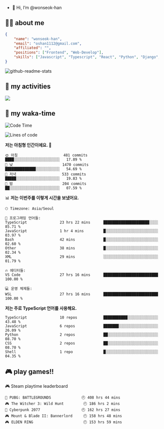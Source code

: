 - 👋 Hi, I’m @wonseok-han

## 🤷‍♂️ about me
```json
{
    "name": "wonseok-han",
    "email": "oshan1112@gmail.com",
    "affiliated": "",
    "positions": ["Frontend", "Web-Develop"],
    "skills": ["Javascript", "Typescript", "React", "Python", "Django", "SQL", "Docker", "Git"]
}
```

![github-readme-stats](https://github-readme-stats.vercel.app/api?username=wonseok-han&show_icons=true&theme=dracula&include_all_commits=true&count_private=true&custom_title=wonseok-han%27s%20GitHub%20Stats)

<!---
wonseok-han/wonseok-han is a ✨ special ✨ repository because its `README.md` (this file) appears on your GitHub profile.
You can click the Preview link to take a look at your changes.
--->

## 🤔 my activities

<!-- ![](https://github-readme-stats.vercel.app/api?username=wonseok-han&show_icons=true&theme=dracula&include_all_commits=true&custom_title=wonseok-han%27s%20Github%20Stats) -->

![](http://github-profile-summary-cards.vercel.app/api/cards/profile-details?username=wonseok-han&theme=dracula)

## 📃 my waka-time

<!--START_SECTION:waka-->
![Code Time](http://img.shields.io/badge/Code%20Time-1%2C243%20hrs%2018%20mins-blue)

![Lines of code](https://img.shields.io/badge/%EC%A0%80%EB%8A%94%20%EC%97%AC%ED%83%9C%EA%B9%8C%EC%A7%80%20-19.3%20million%20%EC%A4%84%EC%9D%98%20%EC%BD%94%EB%93%9C%EB%A5%BC%20%EC%9E%91%EC%84%B1%ED%96%88%EC%96%B4%EC%9A%94.-blue)

**저는 아침형 인간이에요. 🐤** 

```text
🌞 아침                     481 commits         ████░░░░░░░░░░░░░░░░░░░░░   17.89 % 
🌆 낮　                     1470 commits        ██████████████░░░░░░░░░░░   54.69 % 
🌃 저녁                     533 commits         █████░░░░░░░░░░░░░░░░░░░░   19.83 % 
🌙 밤　                     204 commits         ██░░░░░░░░░░░░░░░░░░░░░░░   07.59 % 
```


📊 **저는 이번주를 이렇게 시간을 보냈어요.** 

```text
🕑︎ Timezone: Asia/Seoul

💬 프로그래밍 언어들: 
TypeScript               23 hrs 22 mins      █████████████████████░░░░   85.71 % 
JavaScript               1 hr 4 mins         █░░░░░░░░░░░░░░░░░░░░░░░░   03.97 % 
Bash                     42 mins             █░░░░░░░░░░░░░░░░░░░░░░░░   02.60 % 
Other                    38 mins             █░░░░░░░░░░░░░░░░░░░░░░░░   02.34 % 
XML                      29 mins             ░░░░░░░░░░░░░░░░░░░░░░░░░   01.79 % 

🔥 에디터들: 
VS Code                  27 hrs 16 mins      █████████████████████████   100.00 % 

💻 운영 체제들: 
WSL                      27 hrs 16 mins      █████████████████████████   100.00 % 
```

**저는 주로 TypeScript 언어를 사용해요.** 

```text
TypeScript               10 repos            ███████████░░░░░░░░░░░░░░   43.48 % 
JavaScript               6 repos             ███████░░░░░░░░░░░░░░░░░░   26.09 % 
Python                   2 repos             ██░░░░░░░░░░░░░░░░░░░░░░░   08.70 % 
CSS                      2 repos             ██░░░░░░░░░░░░░░░░░░░░░░░   08.70 % 
Shell                    1 repo              █░░░░░░░░░░░░░░░░░░░░░░░░   04.35 % 
```




<!--END_SECTION:waka-->

## 🎮 play games!!

<!-- steam-box start -->
🎮 Steam playtime leaderboard
```text
🍳 PUBG: BATTLEGROUNDS              🕘 408 hrs 44 mins
🎮 The Witcher 3: Wild Hunt         🕘 186 hrs 2 mins
🦾 Cyberpunk 2077                   🕘 162 hrs 27 mins
🎮 Mount & Blade II: Bannerlord     🕘 158 hrs 48 mins
🎮 ELDEN RING                       🕘 153 hrs 59 mins
```
<!-- Powered by https://github.com/YouEclipse/steam-box . -->
<!-- steam-box end -->
